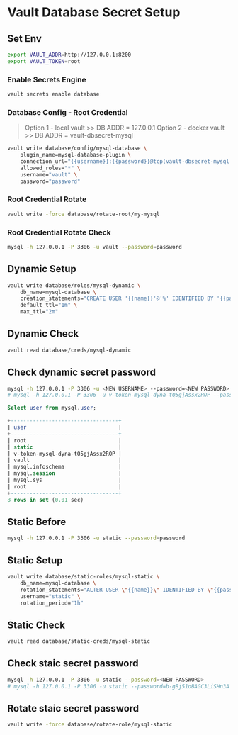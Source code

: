 # Vault Database Secret Setup

## Set Env
```bash
export VAULT_ADDR=http://127.0.0.1:8200
export VAULT_TOKEN=root
```

### Enable Secrets Engine
```bash
vault secrets enable database
```

### Database Config - Root Credential
> Option 1 - local vault >> DB ADDR = 127.0.0.1 
> Option 2 - docker vault >> DB ADDR = vault-dbsecret-mysql

```bash
vault write database/config/mysql-database \
    plugin_name=mysql-database-plugin \
    connection_url="{{username}}:{{password}}@tcp(vault-dbsecret-mysql:3306)/" \
    allowed_roles="*" \
    username="vault" \
    password="password"
```

### Root Credential Rotate
```bash
vault write -force database/rotate-root/my-mysql
```

### Root Credential Rotate Check
```bash
mysql -h 127.0.0.1 -P 3306 -u vault --password=password
```

## Dynamic Setup

```bash
vault write database/roles/mysql-dynamic \
    db_name=mysql-database \
    creation_statements="CREATE USER '{{name}}'@'%' IDENTIFIED BY '{{password}}';GRANT SELECT ON *.* TO '{{name}}'@'%';" \
    default_ttl="1m" \
    max_ttl="2m"
```

## Dynamic Check

```bash
vault read database/creds/mysql-dynamic
```

## Check dynamic secret password
```bash
mysql -h 127.0.0.1 -P 3306 -u <NEW USERNAME> --password=<NEW PASSWORD>
# mysql -h 127.0.0.1 -P 3306 -u v-token-mysql-dyna-tQ5gjAssx2ROP --password=QHWC47LDDe-hC0qS3N2a
```

```sql
Select user from mysql.user;

+----------------------------------+
| user                             |
+----------------------------------+
| root                             |
| static                           |
| v-token-mysql-dyna-tQ5gjAssx2ROP |
| vault                            |
| mysql.infoschema                 |
| mysql.session                    |
| mysql.sys                        |
| root                             |
+----------------------------------+
8 rows in set (0.01 sec)
```

## Static Before
```bash
mysql -h 127.0.0.1 -P 3306 -u static --password=password
```

## Static Setup
```bash
vault write database/static-roles/mysql-static \
    db_name=mysql-database \
    rotation_statements="ALTER USER \"{{name}}\" IDENTIFIED BY \"{{password}}\";" \
    username="static" \
    rotation_period="1h"
```

## Static Check
```bash
vault read database/static-creds/mysql-static
```

## Check staic secret password
```bash
mysql -h 127.0.0.1 -P 3306 -u static --password=<NEW PASSWORD>
# mysql -h 127.0.0.1 -P 3306 -u static --password=b-gBj51oBAGC3LiSHn3A
```

## Rotate staic secret password
```bash
vault write -force database/rotate-role/mysql-static
```